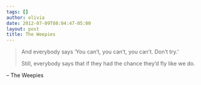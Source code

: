 ```yaml
---
tags: []
author: olivia
date: 2012-07-09T08:04:47-05:00
layout: post
title: The Weepies
---
```


> And everybody says ‘You can’t, you can’t, you can’t. Don’t try.’
>
> Still, everybody says that if they had the chance they’d fly like we do.

– The Weepies
